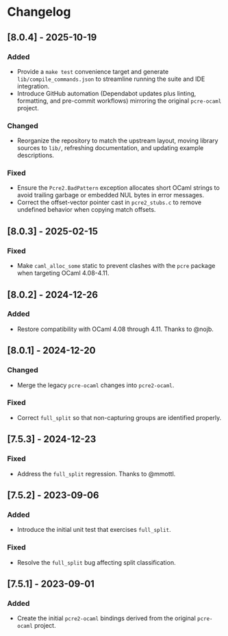 # Changelog

## [8.0.4] - 2025-10-19

### Added

- Provide a `make test` convenience target and generate
  `lib/compile_commands.json` to streamline running the suite and IDE
  integration.
- Introduce GitHub automation (Dependabot updates plus linting, formatting, and
  pre-commit workflows) mirroring the original `pcre-ocaml` project.

### Changed

- Reorganize the repository to match the upstream layout, moving library sources
  to `lib/`, refreshing documentation, and updating example descriptions.

### Fixed

- Ensure the `Pcre2.BadPattern` exception allocates short OCaml strings to avoid
  trailing garbage or embedded NUL bytes in error messages.
- Correct the offset-vector pointer cast in `pcre2_stubs.c` to remove undefined
  behavior when copying match offsets.

## [8.0.3] - 2025-02-15

### Fixed

- Make `caml_alloc_some` static to prevent clashes with the `pcre` package when
  targeting OCaml 4.08-4.11.

## [8.0.2] - 2024-12-26

### Added

- Restore compatibility with OCaml 4.08 through 4.11. Thanks to @nojb.

## [8.0.1] - 2024-12-20

### Changed

- Merge the legacy `pcre-ocaml` changes into `pcre2-ocaml`.

### Fixed

- Correct `full_split` so that non-capturing groups are identified properly.

## [7.5.3] - 2024-12-23

### Fixed

- Address the `full_split` regression. Thanks to @mmottl.

## [7.5.2] - 2023-09-06

### Added

- Introduce the initial unit test that exercises `full_split`.

### Fixed

- Resolve the `full_split` bug affecting split classification.

## [7.5.1] - 2023-09-01

### Added

- Create the initial `pcre2-ocaml` bindings derived from the original
  `pcre-ocaml` project.
